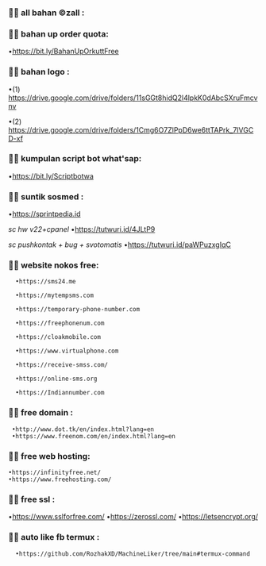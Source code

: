 ### :woman_technologist: all bahan ©zall :


### :woman_technologist: bahan up order quota:
•https://bit.ly/BahanUpOrkuttFree


### :woman_technologist: bahan logo :
•(1) https://drive.google.com/drive/folders/11sGGt8hidQ2l4lpkK0dAbcSXruFmcvnv

•(2) https://drive.google.com/drive/folders/1Cmg6O7ZlPpD6we6ttTAPrk_7IVGCD-xf

### :woman_technologist: kumpulan script bot what'sap:
•https://bit.ly/Scriptbotwa

### :woman_technologist: suntik sosmed :
•https://sprintpedia.id

*sc hw v22+cpanel*
•https://tutwuri.id/4JLtP9

*sc pushkontak + bug + svotomatis*
•https://tutwuri.id/paWPuzxgIqC

### :woman_technologist: website nokos free:

      •https://sms24.me
      
      •https://mytempsms.com
      
      •https://temporary-phone-number.com
      
      •https://freephonenum.com
      
      •https://cloakmobile.com
      
      •https://www.virtualphone.com
      
      •https://receive-smss.com/
      
      •https://online-sms.org
      
      •https://Indiannumber.com

### :woman_technologist: free domain :
     •http://www.dot.tk/en/index.html?lang=en
     •https://www.freenom.com/en/index.html?lang=en

### :woman_technologist: free web hosting:
    •https://infinityfree.net/
    •https://www.freehosting.com/

### :woman_technologist: free ssl :
   •https://www.sslforfree.com/
   •https://zerossl.com/
   •https://letsencrypt.org/


### :woman_technologist: auto like fb termux :
      •https://github.com/RozhakXD/MachineLiker/tree/main#termux-command
